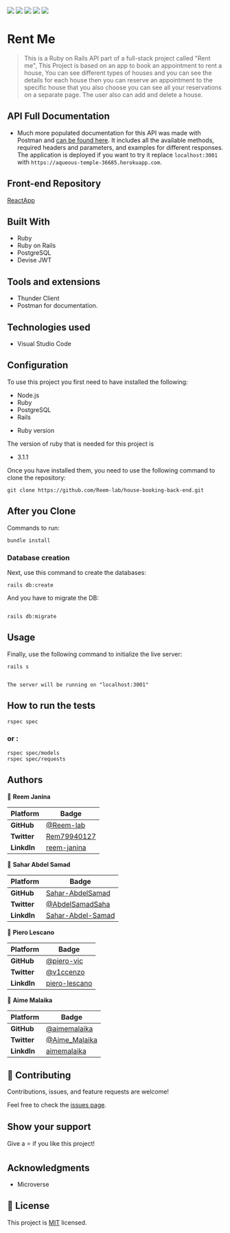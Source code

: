 ![](https://img.shields.io/badge/Microverse-blueviolet)
![](https://img.shields.io/static/v1?label=BY&message=Reemoz&color=pink)
![](https://img.shields.io/static/v1?label=BY&message=Sahar&color=red)
![](https://img.shields.io/static/v1?label=BY&message=Piero&color=blue)
![](https://img.shields.io/static/v1?label=BY&message=Aime&color=green)

# Rent Me 

> This is a Ruby on Rails API part of a full-stack project called "Rent me", This Project is based on an app to book an appointment to rent a house, You can see different types of houses and you can see the details for each house then you can reserve an appointment to the specific house that you also choose you can see all your reservations on a separate page. The user also can add and delete a house.


## API Full Documentation

 - Much more populated documentation for this API was made with Postman and [can be found here](https://documenter.getpostman.com/view/17756817/UzBgup9u). It includes all  the available methods, required headers and parameters, and examples for different responses. The application is deployed if you want to try it replace `localhost:3001` with `https://aqueous-temple-36685.herokuapp.com`.

 
## Front-end Repository 

[ReactApp](https://github.com/piero-vic/house-booking-front-end)


## Built With

- Ruby
- Ruby on Rails
- PostgreSQL
- Devise JWT

## Tools and extensions

- Thunder Client
- Postman for documentation.

## Technologies used

- Visual Studio Code


## Configuration

To use this project you first need to have installed the following:

+ Node.js
+ Ruby
+ PostgreSQL
+ Rails

* Ruby version

The version of ruby that is needed for this project is 

+ 3.1.1

Once you have installed them, you need to use the following command to clone the repository:

```
git clone https://github.com/Reem-lab/house-booking-back-end.git
```

## After you Clone 

Commands to run:
```
bundle install
```

### Database creation

Next, use this command to create the databases:
```
rails db:create
```

And you have to migrate the DB:
```

rails db:migrate
```

## Usage

Finally, use the following command to initialize the live server:

```
rails s
```

```

The server will be running on "localhost:3001"
```
## How to run the tests

```
rspec spec
```
### or :
```
rspec spec/models
rspec spec/requests
```

## Authors


👤 **Reem Janina**

 Platform | Badge |
 --- | --- |
 **GitHub**  | [@Reem-lab](https://github.com/Reem-lab)
 **Twitter** | [Rem79940127](https://twitter.com/Rem79940127)
 **LinkdIn** | [reem-janina](https://www.linkedin.com/in/reem-janina-ab74ab21a/)

 👤 **Sahar Abdel Samad**

 Platform | Badge |
 --- | --- |
 **GitHub**  | [Sahar-AbdelSamad](https://github.com/Sahar-AbdelSamad)
 **Twitter** | [@AbdelSamadSaha](https://twitter.com/AbdelSamadSahar)
 **LinkdIn** | [Sahar-Abdel-Samad](https://www.linkedin.com/in/sahar-abdel-samad/)

 👤 **Piero Lescano**

 Platform | Badge |
 --- | --- |
 **GitHub**  | [@piero-vic](https://github.com/piero-vic)
 **Twitter** | [@v1ccenzo](https://twitter.com/v1ccenzo)
 **LinkdIn** | [piero-lescano](https://www.linkedin.com/in/piero-lescano/)

 👤 **Aime Malaika**

 Platform | Badge |
 --- | --- |
 **GitHub**  | [@aimemalaika](https://github.com/aimemalaika)
 **Twitter** | [@Aime_Malaika](https://twitter.com/Aime_Malaika)
 **LinkdIn** | [aimemalaika](https://www.linkedin.com/in/aimemalaika/)

 


## 🤝 Contributing

Contributions, issues, and feature requests are welcome!

Feel free to check the [issues page](../../issues/).

## Show your support

Give a ⭐️ if you like this project!

## Acknowledgments

- Microverse

## 📝 License

This project is [MIT](./LICENSE) licensed.

